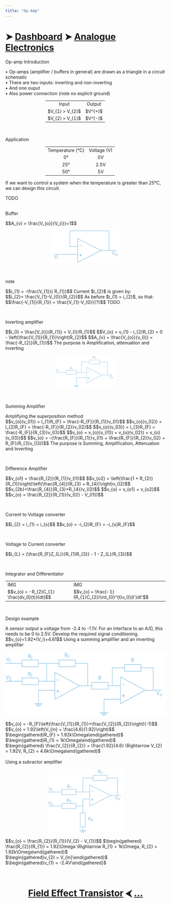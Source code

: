 ```yaml
---
title: "Op-Amp"
---
```


# ➤ [Dashboard]() ➤ [Analogue Electronics](Analogue%20Electronics/Analogue%20Electronics.md)

<div class="note">
    <p class="note-head highlight-salmon">Op-amp Introduction</p>
    <div class="note-bg">
	    <p>
	        • Op-amps (amplifier / buffers in general) are drawn as a triangle in a circuit schematic<br>
	        • There are two inputs: <span class="salmon bold">inverting</span> and <span class="salmon bold">non-inverting</span><br>
	        • And one ouput<br>
	        • Also power connection (note no explicit ground)<br>
	</p>
	<center><table style="width: 50%; text-align: center">
		<tr>
			<td>Input</td>
			<td>Output</td>
		</tr>
		<tr>
			<td>$V_{1} > V_{2}$</td>
			<td>$V^{+}$</td>
		</tr>
		<tr>
			<td>$V_{2} > V_{1}$</td>
			<td>$V^{-}$</td>
		</tr>
	</table></center>
	</div>
</div><br>

<div class="note">
    <p class="note-head highlight-springgreen">Application</p>
    <div class="note-bg">
	    <center><table style="width: 50%; text-align: center">
		<tr>
			<td>Temperature (°C)</td>
			<td>Voltage (V)</td>
		</tr>
		<tr>
			<td>0°</td>
			<td>0V</td>
		</tr>
		<tr>
			<td>25°</td>
			<td>2.5V</td>
		</tr>
		<tr>
			<td>50°</td>
			<td>5V</td>
		</tr>
	</table></center>
	<p>
		If we want to control a system when the temperature is greater than 25°C, we can design this circuit.<br>
	</p>
	TODO
    </div>
</div>
<br>

<div class="note">
    <p class="note-head highlight-blue">Buffer</p>
    <p class="note-bg">
	$$A_{v} = \frac{V_{o}}{V_{i}}=1$$
    </p>
    <center class="note-bg"><img src="../../Analogue Electronics/res/opamp/1.png" style="height: 100px;width: auto"></center><br>
</div>
<br>

<div class="note">
    <p class="note-head highlight-blue">note</p>
    <p class="note-bg">
        $$i_{1} = -\frac{V_{1}}{ R_{1}}$$
        Current $i_{2}$ is given by:<br>
        $$i_{2}= \frac{V_{1}-V_{0}}{R_{2}}$$
	As before $i_{1} = i_{2}$, so that:<br>
	$$\frac{-V_{1}}{R_{1}} = \frac{V_{1}-V_{0}}{?}$$
	TODO
    </p>
</div>
<br>

<div class="note">
    <p class="note-head highlight-blue">Inverting amplifier</p>
    <p class="note-bg">
        $$i_{I} = \frac{V_{i}}{R_{1}} = V_{I}/R_{1}$$
        $$V_{o} = v_{1} - i_{2}R_{2} = 0 - \left(\frac{V_{1}}{R_{1}}\right)R_{2}$$
        $$A_{v} = \frac{V_{o}}{v_{I}} = \frac{-R_{2}}{R_{1}}$$
	The purpose is <span class="blue bold">Amplification, attenuation and inverting</span><br>
    </p>
    <center class="note-bg"><img src="../../Analogue Electronics/res/opamp/2.png" style="height: 100px;width: auto"></center><br>
</div>
<br>

<div class="note">
    <p class="note-head highlight-blue">Summing Amplifier</p>
    <p class="note-bg">
        Amplifying the <span class="blue bold">superposition method</span><br>
        $$v_{o}(v_{I1}) = I_{1}R_{F} = \frac{-R_{F}}{R_{1}}v_{I1}$$
        $$v_{o}(v_{I2}) = I_{2}R_{F} = \frac{-R_{F}}{R_{2}}v_{I2}$$
        $$v_{o}(v_{I3}) = I_{3}R_{F} = \frac{-R_{F}}{R_{3}}v_{I3}$$
        $$v_{o} = v_{o}(v_{I1}) + v_{o}(v_{I2}) + v_{o}(v_{I3})$$
        $$v_{o} = -(\frac{R_{F}}{R_{1}}v_{I1} + \frac{R_{F}}{R_{2}}v_{I2} + R_{F}/R_{3}v_{I3})$$
        The purpose is <span class="blue bold">Summing, Amplification, Attenuation and Inverting</span><br>
    </p>
</div>
<br>

<div class="note">
    <p class="note-head highlight-blue">Difference Amplifier</p>
    <p class="note-bg">
        $$v_{o1} = \frac{R_{2}}{R_{1}}v_{I1}$$
        $$v_{o2} = \left(\frac{1 + R_{2}}{R_{1}}\right)\left(\frac{R_{4}}{R_{3} + R_{4}}\right)v_{I2}$$
        $$v_{2b}=\frac{R_{4}}{R_{3}+R_{4}}v_{I2}$$
        $$v_{o} = v_{o1} + v_{o2}$$
        $$v_{o} = \frac{R_{2}}{R_{1}}(v_{I2} - V_{I1})$$
    </p>
</div>
<br>

<div class="note">
    <p class="note-head highlight-blue">Current to Voltage converter</p>
    <p class="note-bg">
        $$i_{2} = i_{1} = i_{s}$$
        $$v_{o} = -i_{2}R_{F} = -i_{s}R_{F}$$
    </p>
</div>
<br>

<div class="note">
    <p class="note-head highlight-blue">Voltage to Current converter</p>
    <p class="note-bg">
        $$i_{L} = (\frac{R_{F}Z_{L}}{R_{1}R_{3}} - 1 - Z_{L}/R_{3})$$
    </p>
</div>
<br>

<div class="note">
    <p class="note-head highlight-blue">Integrator and Differentiator</p>
    <div class="note-bg">
        <table class="table-alignment">
	        <tr>
		        <td>IMG</td>
		        <td>IMG</td>
	        </tr>
	        <tr>
		        <td>$$v_{o} = -R_{2}C_{1} \frac{dv_{I}(t)}{dt}$$</td>
		        <td>$$v_{o} = \frac{-1}{R_{1}C_{2}}\int_{0}^{t}v_{I}(t')dt'$$</td>
	        </tr>
        </table>
    </div>
</div>
<br>

<div class="note">
    <p class="note-head highlight-springgreen">Design example</p>
    <p class="note-bg">
	    A sensor output a voltage from -2.4 to -1.1V. For an interface to an A/D, this needs to be 0 to 2.5V. Develop the required signal conditioning.<br>
	$$v_{o}=1.92*(V_i)+4.61$$
	<span class="bold">Using a <span class="springgreen bold">summing amplifier</span> and an <span class="springgreen bold">inverting amplifier</span></span>
    </p>
    <center class="note-bg"><img src="../../Analogue Electronics/res/opamp/3.png" style="height: 200px;width: auto"></center>
    <p class="note-bg">
	    $$v_{o} = -R_{F}\left(\frac{V_{1}}{R_{1}}+\frac{V_{2}}{R_{2}}\right)(-1)$$
	    $$v_{o} = 1.92\left(V_{in} + \frac{4.6}{1.92}\right)$$
	    $\begin{gathered}R_{F} = 1.92k\Omega\end{gathered}$<br>
	    $\begin{gathered}R_{1} = 1k\Omega\end{gathered}$<br>
	    $\begin{gathered} \frac{V_{2}}{R_{2}} =  \frac{1.92}{4.6} \Rightarrow V_{2} = 1.92V, R_{2} = 4.6k\Omega\end{gathered}$<br>
	    <br>
	    <span class="bold">Using a <span class="springgreen bold">subractor amplifier</span><br></span>
    </p>
    <center class="note-bg"><img src="../../Analogue Electronics/res/opamp/4.png" style="height: 200px;width: auto"></center>
    <p class="note-bg">
	    $$v_{o} = \frac{R_{2}}{R_{1}}(V_{2} - V_{1})$$
	    $\begin{gathered} \frac{R_{2}}{R_{1}} = 1.92\Omega \Rightarrow R_{1} = 1k\Omega, R_{2} = 1.92k\Omega\end{gathered}$<br>
	    $\begin{gathered}v_{2} = V_{in}\end{gathered}$<br>
	    $\begin{gathered}v_{1} = -2.4V\end{gathered}$<br>
    </p>
</div>
<br>

# <center><a href="../Field-effect-transistor">Field Effect Transistor</a> ⮜ <a href="../Op-Amp">...</a></center>